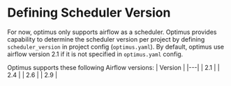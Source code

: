 # Defining Scheduler Version
For now, optimus only supports airflow as a scheduler. Optimus provides capability to determine the scheduler version per project by defining `scheduler_version` in project config (`optimus.yaml`). By default, optimus use airflow version 2.1 if it is not specified in `optimus.yaml` config.

Optimus supports these following Airflow versions:
| Version |
|---|
| 2.1 |
| 2.4 |
| 2.6 |
| 2.9 |
